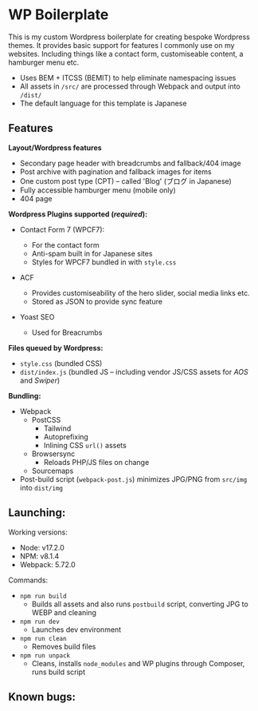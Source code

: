 # WP Boilerplate

This is my custom Wordpress boilerplate for creating bespoke Wordpress themes.
It provides basic support for features I commonly use on my websites. Including things like a contact form, customiseable content, a hamburger menu etc.

- Uses BEM + ITCSS (BEMIT) to help eliminate namespacing issues
- All assets in `/src/` are processed through Webpack and output into `/dist/`
- The default language for this template is Japanese

## Features

**Layout/Wordpress features**

- Secondary page header with breadcrumbs and fallback/404 image
- Post archive with pagination and fallback images for items
- One custom post type (CPT) – called 'Blog' (ブログ in Japanese)
- Fully accessible hamburger menu (mobile only)
- 404 page

**Wordpress Plugins supported (_required_):**

- Contact Form 7 (WPCF7):

  - For the contact form
  - Anti-spam built in for Japanese sites
  - Styles for WPCF7 bundled in with `style.css`

- ACF

  - Provides customiseability of the hero slider, social media links etc.
  - Stored as JSON to provide sync feature

- Yoast SEO

  - Used for Breacrumbs

**Files queued by Wordpress:**

- `style.css` (bundled CSS)
- `dist/index.js` (bundled JS – including vendor JS/CSS assets for _AOS_ and _Swiper_)

**Bundling:**

- Webpack
  - PostCSS
    - Tailwind
    - Autoprefixing
    - Inlining CSS `url()` assets
  - Browsersync
    - Reloads PHP/JS files on change
  - Sourcemaps
- Post-build script (`webpack-post.js`) minimizes JPG/PNG from `src/img` into `dist/img`

## Launching:

Working versions:

- Node: v17.2.0
- NPM: v8.1.4
- Webpack: 5.72.0

Commands:

- `npm run build`
  - Builds all assets and also runs `postbuild` script, converting JPG to WEBP and cleaning
- `npm run dev`
  - Launches dev environment
- `npm run clean`
  - Removes build files
- `npm run unpack`
  - Cleans, installs `node_modules` and WP plugins through Composer, runs build script

## Known bugs:
